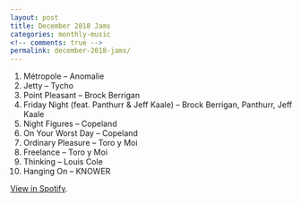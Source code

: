 ```yaml
---
layout: post
title: December 2018 Jams
categories: monthly-music
<!-- comments: true -->
permalink: december-2018-jams/
---
```


1. Métropole – Anomalie
2. Jetty – Tycho
3. Point Pleasant – Brock Berrigan
4. Friday Night (feat. Panthurr & Jeff Kaale) – Brock Berrigan, Panthurr, Jeff Kaale
5. Night Figures – Copeland
6. On Your Worst Day – Copeland
7. Ordinary Pleasure – Toro y Moi
8. Freelance – Toro y Moi
9. Thinking – Louis Cole
10. Hanging On – KNOWER

[View in Spotify][spotify].  

[spotify]: https://open.spotify.com/user/fred.hohman/playlist/5mXqnxCyysnGvUjeSTms3I?si=vsIEtnadR5mzMxSdV0YWfw